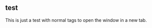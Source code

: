 ## test

This is just a test with normal tags to open the window in a new tab.
<p><a href="http://strong-frost-368.heroku.com/products" title="checkout here, absolutely mind-boggling" target="_blank"></a></p>
